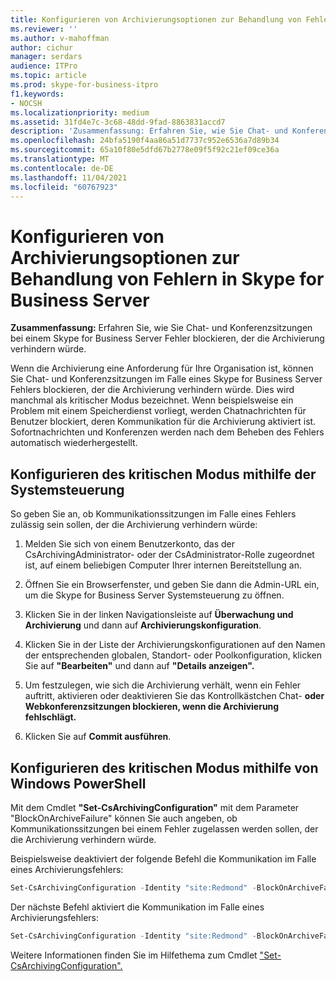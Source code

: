 ```yaml
---
title: Konfigurieren von Archivierungsoptionen zur Behandlung von Fehlern in Skype for Business Server
ms.reviewer: ''
ms.author: v-mahoffman
author: cichur
manager: serdars
audience: ITPro
ms.topic: article
ms.prod: skype-for-business-itpro
f1.keywords:
- NOCSH
ms.localizationpriority: medium
ms.assetid: 31fd4e7c-3c68-48dd-9fad-8863831accd7
description: 'Zusammenfassung: Erfahren Sie, wie Sie Chat- und Konferenzsitzungen bei einem Skype for Business Server Fehler blockieren, der die Archivierung verhindern würde.'
ms.openlocfilehash: 24bfa5190f4aa86a51d7737c952e6536a7d89b34
ms.sourcegitcommit: 65a10f80e5dfd67b2778e09f5f92c21ef09ce36a
ms.translationtype: MT
ms.contentlocale: de-DE
ms.lasthandoff: 11/04/2021
ms.locfileid: "60767923"
---
```

# <a name="configure-archiving-options-to-handle-failures-in-skype-for-business-server"></a>Konfigurieren von Archivierungsoptionen zur Behandlung von Fehlern in Skype for Business Server

**Zusammenfassung:** Erfahren Sie, wie Sie Chat- und Konferenzsitzungen bei einem Skype for Business Server Fehler blockieren, der die Archivierung verhindern würde.
  
Wenn die Archivierung eine Anforderung für Ihre Organisation ist, können Sie Chat- und Konferenzsitzungen im Falle eines Skype for Business Server Fehlers blockieren, der die Archivierung verhindern würde. Dies wird manchmal als kritischer Modus bezeichnet. Wenn beispielsweise ein Problem mit einem Speicherdienst vorliegt, werden Chatnachrichten für Benutzer blockiert, deren Kommunikation für die Archivierung aktiviert ist. Sofortnachrichten und Konferenzen werden nach dem Beheben des Fehlers automatisch wiederhergestellt. 
  
## <a name="configure-critical-mode-by-using-the-control-panel"></a>Konfigurieren des kritischen Modus mithilfe der Systemsteuerung

So geben Sie an, ob Kommunikationssitzungen im Falle eines Fehlers zulässig sein sollen, der die Archivierung verhindern würde:
  
1. Melden Sie sich von einem Benutzerkonto, das der CsArchivingAdministrator- oder der CsAdministrator-Rolle zugeordnet ist, auf einem beliebigen Computer Ihrer internen Bereitstellung an. 
    
2. Öffnen Sie ein Browserfenster, und geben Sie dann die Admin-URL ein, um die Skype for Business Server Systemsteuerung zu öffnen. 
    
3. Klicken Sie in der linken Navigationsleiste auf **Überwachung und Archivierung** und dann auf **Archivierungskonfiguration**.
    
4. Klicken Sie in der Liste der Archivierungskonfigurationen auf den Namen der entsprechenden globalen, Standort- oder Poolkonfiguration, klicken Sie auf **"Bearbeiten"** und dann auf **"Details anzeigen".**
    
5. Um festzulegen, wie sich die Archivierung verhält, wenn ein Fehler auftritt, aktivieren oder deaktivieren Sie das Kontrollkästchen Chat- **oder Webkonferenzsitzungen blockieren, wenn die Archivierung fehlschlägt.**
    
6. Klicken Sie auf **Commit ausführen**.
    
## <a name="configure-critical-mode-by-using-windows-powershell"></a>Konfigurieren des kritischen Modus mithilfe von Windows PowerShell

Mit dem Cmdlet **"Set-CsArchivingConfiguration"** mit dem Parameter "BlockOnArchiveFailure" können Sie auch angeben, ob Kommunikationssitzungen bei einem Fehler zugelassen werden sollen, der die Archivierung verhindern würde.
  
Beispielsweise deaktiviert der folgende Befehl die Kommunikation im Falle eines Archivierungsfehlers:
  
```PowerShell
Set-CsArchivingConfiguration -Identity "site:Redmond" -BlockOnArchiveFailure $True
```

Der nächste Befehl aktiviert die Kommunikation im Falle eines Archivierungsfehlers:
  
```PowerShell
Set-CsArchivingConfiguration -Identity "site:Redmond" -BlockOnArchiveFailure $False
```

Weitere Informationen finden Sie im Hilfethema zum Cmdlet ["Set-CsArchivingConfiguration".](/powershell/module/skype/set-csarchivingconfiguration?view=skype-ps)
